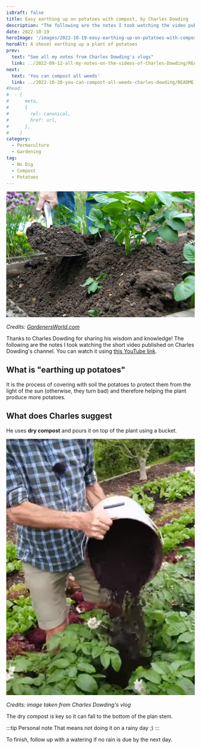 ```yaml
---
isDraft: false
title: Easy earthing up on potatoes with compost, by Charles Dowding
description: "The following are the notes I took watching the video published on Charles Dowding's channel"
date: 2022-10-19
heroImage: '/images/2022-10-19-easy-earthing-up-on-potatoes-with-compost-charles-dowding-hero.webp'
heroAlt: A shovel earthing up a plant of potatoes
prev:
  text: "See all my notes from Charles Dowding's vlogs"
  link: ../2022-09-12-all-my-notes-on-the-videos-of-Charles-Dowding/README.md
next:
  text: 'You can compost all weeds'
  link: ../2022-10-20-you-can-compost-all-weeds-charles-dowding/README.md
#head:
#  - [
#      meta,
#      {
#        rel: canonical,
#        href: url,
#      },
#    ]
category:
  - Permaculture
  - Gardening
tag:
  - No Dig
  - Compost
  - Potatoes
---
```


![A shovel earthing up a plant of potatoes](./images/2022-10-19-easy-earthing-up-on-potatoes-with-compost-charles-dowding-hero.webp)

_Credits: [GardenersWorld.com](https://www.gardenersworld.com/how-to/grow-plants/how-to-earth-up-potatoes/)_

Thanks to Charles Dowding for sharing his wisdom and knowledge!
The following are the notes I took watching the short video published on Charles Dowding's channel.
You can watch it using [this YouTube link](https://www.youtube.com/shorts/8OqHLJ5PDmQ).

## What is "earthing up potatoes"

It is the process of covering with soil the potatoes to protect them from the light of the sun (otherwise, they turn bad) and therefore helping the plant produce more potatoes.

## What does Charles suggest

He uses **dry compost** and pours it on top of the plant using a bucket.

![Earthing up potatoes with compost](./images/earthing-up-potatoes.jpg)

_Credits: image taken from Charles Dowding's vlog_

The dry compost is key so it can fall to the bottom of the plan stem.

:::tip Personal note
That means not doing it on a rainy day ;)
:::

To finish, follow up with a watering if no rain is due by the next day.
